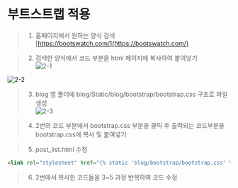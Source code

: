 # 부트스트랩 적용
> 1. 홈페이지에서 원하는 양식 검색  
[https://bootswatch.com/](https://bootswatch.com/)  

> 2. 검색한 양식에서 코드 부분을 html 페이지에 복사하여 붙여넣기  
![2-1](https://user-images.githubusercontent.com/48504392/79462959-2de6a880-8033-11ea-8d38-e61fc5b04944.png)  

![2-2](https://user-images.githubusercontent.com/48504392/79462976-350db680-8033-11ea-9c2b-1d6aa18be096.png)  

> 3. blog 앱 폴더에 blog/Static/blog/bootstrap/bootstrap.css 구조로 파일 생성  
![2-3](https://user-images.githubusercontent.com/48504392/79463340-b06f6800-8033-11ea-8837-c1f3e098c516.png)  

> 4. 2번의 코드 부분에서 bootstrap.css 부분을 클릭 후 출력되는 코드부분을 bootstrap.css에 복사 및 붙여넣기  

> 5. post_list.html 수정  
~~~html
<link rel="stylesheet" href="{% static 'blog/bootstrap/bootstrap.css' %}" media="screen">
~~~

> 6. 2번에서 복사한 코드들을 3~5 과정 반복하여 코드 수정  
